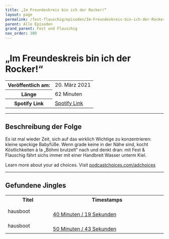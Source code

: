 ```yaml
---
title: „Im Freundeskreis bin ich der Rocker!“
layout: page
permalink: /fest-flauschig/episoden/Im-Freundeskreis-bin-ich-der-Rocker
parent: Alle Episoden
grand_parent: Fest und Flauschig
nav_order: 309
---
```


# „Im Freundeskreis bin ich der Rocker!“
<table class="resp-table dcf-table dcf-table-responsive dcf-table-bordered dcf-table-striped dcf-w-100%">
                    <tbody>
                        <tr>
                            <th scope="row">Veröffentlich am:</th>
                            <td data-label="Veröffentlich am:">20. März 2021</td>
                        </tr>
                        <tr>
                            <th scope="row">Länge </th>
                            <td data-label="Länge ">62 Minuten</td>
                        </tr><tr>
                                <th scope="row">Spotify Link</th>
                                <td data-label="Spotify Link"><a href="https://open.spotify.com/episode/0mRwGhsZ6vflqp7DGoG3iz">Spotify Link</a></td>
                            </tr></tbody>
                </table>

***

## Beschreibung der Folge

<div>
<p>Es ist mal wieder Zeit, sich auf das wirklich Wichtige zu konzentrieren: kleine speckige Babyfüße. Wenn grade keine in der Nähe sind, kocht Köstlichkeiten à la „Böhmi brutzelt“ nach und denkt dran: mit Fest &amp; Flauschig fährt sichs immer mit einer Handbreit Wasser unterm Kiel.</p><p> </p><p>Learn more about your ad choices. Visit <a href="https://podcastchoices.com/adchoices">podcastchoices.com/adchoices</a></p>  
</div>

***

## Gefundene Jingles

<table style="display: table;">
                                    <tr>
                                        <th class="tableColumnTitle">Titel</th>
                                        <th class="tableColumnTimestamps">Timestamps</th>
                                    </tr>
                                    <tr>
                                <td markdown="span"  class="tableColumnTitle">hausboot</td>
                                <td markdown="span" class="tableColumnTimestamps">
                                <br>
                                <a href="https://open.spotify.com/episode/0mRwGhsZ6vflqp7DGoG3iz?t=2419">
                                40 Minuten / 19 Sekunden</a>
                                </td></tr><tr>
                                <td markdown="span"  class="tableColumnTitle">hausboot</td>
                                <td markdown="span" class="tableColumnTimestamps">
                                <br>
                                <a href="https://open.spotify.com/episode/0mRwGhsZ6vflqp7DGoG3iz?t=3043">
                                50 Minuten / 43 Sekunden</a>
                                </td></tr></table>